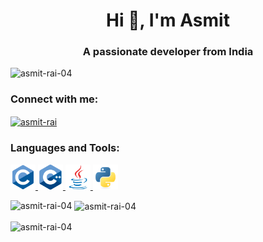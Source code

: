 <h1 align="center">Hi 👋, I'm Asmit</h1>
<h3 align="center">A passionate developer from India</h3>

<p align="left"> <img src="https://komarev.com/ghpvc/?username=asmit-rai-04&label=Profile%20views&color=0e75b6&style=flat" alt="asmit-rai-04" /> </p>

<h3 align="left">Connect with me:</h3>
<p align="left">
<a href="https://linkedin.com/in/asmit-rai" target="blank"><img align="center" src="https://raw.githubusercontent.com/rahuldkjain/github-profile-readme-generator/master/src/images/icons/Social/linked-in-alt.svg" alt="asmit-rai" height="30" width="40" /></a>
</p>

<h3 align="left">Languages and Tools:</h3>
<p align="left"> <a href="https://www.cprogramming.com/" target="_blank" rel="noreferrer"> <img src="https://raw.githubusercontent.com/devicons/devicon/master/icons/c/c-original.svg" alt="c" width="40" height="40"/> </a> <a href="https://www.w3schools.com/cpp/" target="_blank" rel="noreferrer"> <img src="https://raw.githubusercontent.com/devicons/devicon/master/icons/cplusplus/cplusplus-original.svg" alt="cplusplus" width="40" height="40"/> </a> <a href="https://www.java.com" target="_blank" rel="noreferrer"> <img src="https://raw.githubusercontent.com/devicons/devicon/master/icons/java/java-original.svg" alt="java" width="40" height="40"/> </a> <a href="https://www.python.org" target="_blank" rel="noreferrer"> <img src="https://raw.githubusercontent.com/devicons/devicon/master/icons/python/python-original.svg" alt="python" width="40" height="40"/> </a> </p>

<p><img align="left" src="https://github-readme-stats.vercel.app/api/top-langs?username=asmit-rai-04&show_icons=true&locale=en&layout=compact" alt="asmit-rai-04" /></p>

<p>&nbsp;<img align="center" src="https://github-readme-stats.vercel.app/api?username=asmit-rai-04&show_icons=true&locale=en" alt="asmit-rai-04" /></p>

<p><img align="center" src="https://github-readme-streak-stats.herokuapp.com/?user=asmit-rai-04&" alt="asmit-rai-04" /></p>
